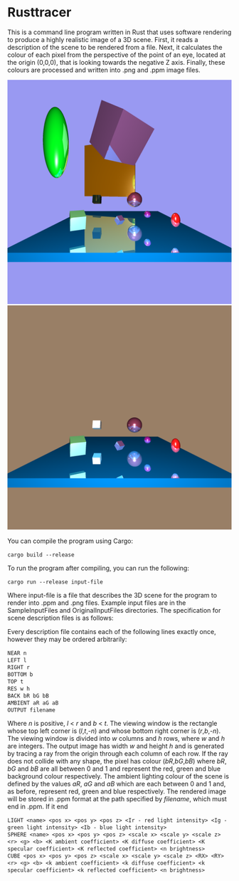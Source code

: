 # Rusttracer
This is a command line program written in Rust that uses software rendering to produce
a highly realistic image of a 3D scene.
First, it reads a description of the scene to be rendered from a file.
Next, it calculates the colour of each pixel from the perspective of the point of an 
eye, located at the origin (0,0,0), that is looking towards the negative Z axis.
Finally, these colours are processed and written into .png and .ppm image files.


![Example rendered image](SampleOutputFiles/example2.png)
![Example rendered image](SampleOutputFiles/example3.png)

You can compile the program using Cargo: 

    cargo build --release

To run the program after compiling, you can run the following:

    cargo run --release input-file 

Where input-file is a file that describes the 3D scene for the program to render into .ppm and .png files. 
Example input files are in the SampleInputFiles and OriginalInputFiles directories.
The specification for scene description files is as follows:

Every description file contains each of the following lines exactly once, however they may be ordered arbitrarily: 

	NEAR n
	LEFT l
	RIGHT r
	BOTTOM b
	TOP t
    RES w h
	BACK bR bG bB
    AMBIENT aR aG aB
	OUTPUT filename

Where *n* is positive, *l* < *r* and *b* < *t*.
The viewing window is the rectangle whose top left corner is (*l*,*t*,*-n*) and whose bottom right corner is (*r*,*b*,*-n*).
The viewing window is divided into *w* columns and *h* rows,
where *w* and *h* are integers.
The output image has width *w* and height *h* and is generated by tracing a ray from the origin through each column of each row.
If the ray does not collide with any shape, the pixel has colour (*bR*,*bG*,*bB*) where *bR*, *bG* and *bB* are all between 0 and 1 and represent the red, green and blue background colour respectively.
The ambient lighting colour of the scene is defined by the values *aR*, *aG* and *aB* which are each between 
0 and 1 and, as before, represent red, green and blue respectively.
The rendered image will be stored in .ppm format at the path specified by *filename*, which must end in .ppm. 
If it end

	LIGHT <name> <pos x> <pos y> <pos z> <Ir - red light intensity> <Ig - green light intensity> <Ib - blue light intensity>
	SPHERE <name> <pos x> <pos y> <pos z> <scale x> <scale y> <scale z> <r> <g> <b> <K ambient coefficient> <K diffuse coefficient> <K specular coefficient> <K reflected coefficient> <n brightness>
	CUBE <pos x> <pos y> <pos z> <scale x> <scale y> <scale z> <RX> <RY> <r> <g> <b> <k ambient coefficient> <k diffuse coefficient> <k specular coefficient> <k reflected coefficient> <n brightness>
	